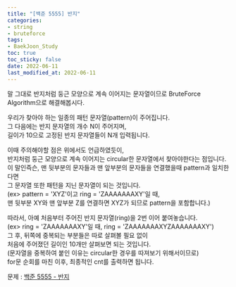 ```yaml
---
title: "[백준 5555] 반지"
categories: 
- string
- bruteforce
tags:
- BaekJoon_Study
toc: true
toc_sticky: false
date: 2022-06-11
last_modified_at: 2022-06-11
---
```


말 그대로 반지처럼 둥근 모양으로 계속 이어지는 문자열이므로 BruteForce Algorithm으로 해결해봅시다.  

우리가 찾아야 하는 일종의 패턴 문자열(pattern)이 주어집니다.  
그 다음에는 반지 문자열의 개수 N이 주어지며,  
길이가 10으로 고정된 반지 문자열들이 N개 입력됩니다.  

이때 주의해야할 점은 위에서도 언급하였듯이,  
반지처럼 둥근 모양으로 계속 이어지는 circular한 문자열에서 찾아야한다는 점입니다.  
이 말인즉슨, 맨 뒷부분의 문자들과 맨 앞부분의 문자들을 연결했을때 pattern과 일치한다면  
그 문자열 또한 패턴을 지닌 문자열이 되는 것입니다.  
(ex> pattern = 'XYZ'이고 ring = 'ZAAAAAAAXY'일 때,  
맨 뒷부분 XY와 맨 앞부분 Z를 연결하면 XYZ가 되므로 pattern을 포함합니다.)

따라서, 아예 처음부터 주어진 반지 문자열(ring)을 2번 이어 붙여놓습니다.  
(ex> ring = 'ZAAAAAAAXY'일 때, ring = 'ZAAAAAAAXYZAAAAAAAXY')  
그 후, 뒤쪽에 중복되는 부분들은 따로 살펴볼 필요 없이  
처음에 주어졌던 길이인 10개만 살펴보면 되는 것입니다.  
(문자열을 중복하여 붙인 이유는 circular한 경우를 따져보기 위해서이므로)  
for문 순회를 마친 이후, 최종적인 cnt를 출력하면 됩니다.

문제 : [백준 5555 - 반지](https://www.acmicpc.net/problem/5555)

<script src="https://gist.github.com/Ryumaker/75ec19baf09738a688795bc3b693b7e8.js"></script>


